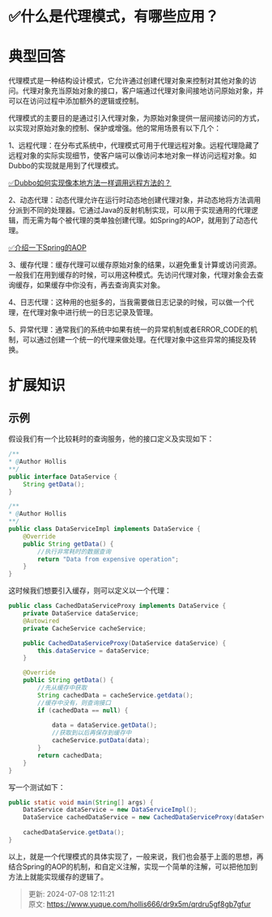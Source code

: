 # ✅什么是代理模式，有哪些应用？

# 典型回答


代理模式是一种结构设计模式，它允许通过创建代理对象来控制对其他对象的访问。代理对象充当原始对象的接口，客户端通过代理对象间接地访问原始对象，并可以在访问过程中添加额外的逻辑或控制。



代理模式的主要目的是通过引入代理对象，为原始对象提供一层间接访问的方式，以实现对原始对象的控制、保护或增强。他的常用场景有以下几个：



1、远程代理：在分布式系统中，代理模式可用于代理远程对象。远程代理隐藏了远程对象的实际实现细节，使客户端可以像访问本地对象一样访问远程对象。如Dubbo的实现就是用到了代理模式。



[✅Dubbo如何实现像本地方法一样调用远程方法的？](https://www.yuque.com/hollis666/dr9x5m/hqnrwvt46ky1ar4n)



2、动态代理：动态代理允许在运行时动态地创建代理对象，并动态地将方法调用分派到不同的处理器。它通过Java的反射机制实现，可以用于实现通用的代理逻辑，而无需为每个被代理的类单独创建代理。如Spring的AOP，就用到了动态代理。



[✅介绍一下Spring的AOP](https://www.yuque.com/hollis666/dr9x5m/nget4r5wl2imegi7)



3、缓存代理：缓存代理可以缓存原始对象的结果，以避免重复计算或访问资源。一般我们在用到缓存的时候，可以用这种模式。先访问代理对象，代理对象会去查询缓存，如果缓存中你没有，再去查询真实对象。



4、日志代理：这种用的也挺多的，当我需要做日志记录的时候，可以做一个代理，在代理对象中进行统一的日志记录及管理。



5、异常代理：通常我们的系统中如果有统一的异常机制或者ERROR_CODE的机制，可以通过创建一个统一的代理来做处理。在代理对象中这些异常的捕捉及转换。





# 扩展知识


## 示例


假设我们有一个比较耗时的查询服务，他的接口定义及实现如下：



```java
/**
* @Author Hollis
**/
public interface DataService {
    String getData();
}

```



```java
/**
* @Author Hollis
**/
public class DataServiceImpl implements DataService {
    @Override
    public String getData() {
        //执行非常耗时的数据查询
        return "Data from expensive operation";
    }
}
```



这时候我们想要引入缓存，则可以定义以一个代理：



```java
public class CachedDataServiceProxy implements DataService {
    private DataService dataService;
    @Autowired
    private CacheService cacheService;

    public CachedDataServiceProxy(DataService dataService) {
        this.dataService = dataService;
    }

    @Override
    public String getData() {
        //先从缓存中获取
        String cachedData = cacheService.getdata();
        //缓存中没有，则查询接口
        if (cachedData == null) {
            
            data = dataService.getData();
            //获取到以后再保存到缓存中
            cacheService.putData(data);
        }
        return cachedData;
    }
}
```



写一个测试如下：



```java
public static void main(String[] args) {
    DataService dataService = new DataServiceImpl();
    DataService cachedDataService = new CachedDataServiceProxy(dataService);
   
    cachedDataService.getData();
}
```



以上，就是一个代理模式的具体实现了，一般来说，我们也会基于上面的思想，再结合Spring的AOP的机制，和自定义注解，实现一个简单的注解，可以把他加到方法上就能实现缓存的逻辑了。



> 更新: 2024-07-08 12:11:21  
> 原文: <https://www.yuque.com/hollis666/dr9x5m/qrdru5gf8gb7gfur>